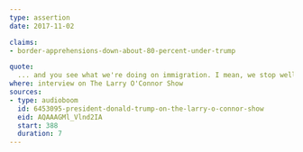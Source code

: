 ```yaml
---
type: assertion
date: 2017-11-02

claims:
- border-apprehensions-down-about-80-percent-under-trump

quote:
  ... and you see what we're doing on immigration. I mean, we stop well over 70% of the border even before the wall goes up.
where: interview on The Larry O'Connor Show
sources:
- type: audioboom
  id: 6453095-president-donald-trump-on-the-larry-o-connor-show
  eid: AQAAAGMl_Vlnd2IA
  start: 388
  duration: 7
---
```

